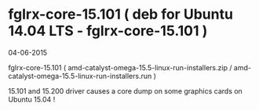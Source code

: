 fglrx-core-15.101 ( deb for Ubuntu 14.04 LTS - fglrx-core-15.101 )
=================

04-06-2015

fglrx-core-15.101 ( amd-catalyst-omega-15.5-linux-run-installers.zip / amd-catalyst-omega-15.5-linux-run-installers.run )

15.101 and 15.200 driver causes a core dump on some graphics cards on Ubuntu 15.04 !
